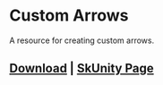# Custom Arrows
A resource for creating custom arrows.

## [Download](https://minhaskamal.github.io/DownGit/#/home?url=https://github.com/erenkarakal/SkriptHarbor/blob/main/resources/CustomArrows/custom-arrows.sk) | [SkUnity Page](https://forums.skunity.com/resources/custom-arrows.1620/)